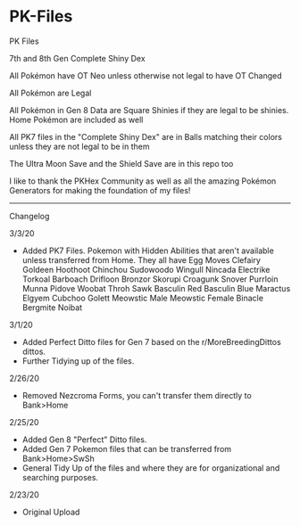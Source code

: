 # PK-Files
PK Files


7th and 8th Gen Complete Shiny Dex

All Pokémon have OT Neo unless otherwise not legal to have OT Changed

All Pokémon are Legal

All Pokémon in Gen 8 Data are Square Shinies if they are legal to be shinies. Home Pokémon are included as well

All PK7 files in the "Complete Shiny Dex" are in Balls matching their colors unless they are not legal to be in them

The Ultra Moon Save and the Shield Save are in this repo too

I like to thank the PKHex Community as well as all the amazing Pokémon Generators for making the foundation of my files!


------------


Changelog

3/3/20

- Added PK7 Files. Pokemon with Hidden Abilities that aren't available unless transferred from Home. They all have Egg Moves
Clefairy
Goldeen
Hoothoot
Chinchou
Sudowoodo
Wingull
Nincada
Electrike
Torkoal
Barboach
Drifloon
Bronzor
Skorupi
Croagunk
Snover
Purrloin
Munna
Pidove
Woobat
Throh
Sawk
Basculin Red
Basculin Blue
Maractus
Elgyem
Cubchoo
Golett
Meowstic Male
Meowstic Female
Binacle
Bergmite
Noibat


3/1/20
- Added Perfect Ditto files for Gen 7 based on the r/MoreBreedingDittos dittos.
- Further Tidying up of the files.

2/26/20
- Removed Nezcroma Forms, you can't transfer them directly to Bank>Home

2/25/20
- Added Gen 8 "Perfect" Ditto files. 
- Added Gen 7 Pokemon files that can be transferred from Bank>Home>SwSh 
- General Tidy Up of the files and where they are for organizational and searching purposes.


2/23/20 
- Original Upload

